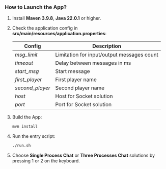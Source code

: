 ### How to Launch the App?

1. Install **Maven 3.9.8**, **Java 22.0.1** or higher.
2. Check the application config in **src/main/resources/application.properties**:
   
   | Config          | Description                             |
   | --------------- | --------------------------------------- |
   | *msg_limit*     | Limitation for input/output messages count |
   | *timeout*       | Delay between messages in ms            |
   | *start_msg*     | Start message                           |
   | *first_player*  | First player name                       |
   | *second_player* | Second player name                      |
   | *host*          | Host for Socket solution                |
   | *port*          | Port for Socket solution                |

3. Build the App:
   ```bash
   mvn install
4. Run the entry script:
   ```bash
   ./run.sh
4. Choose **Single Process Chat** or **Three Processes Chat** solutions by pressing 1 or 2 on the keyboard.
